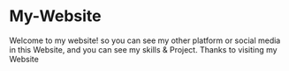 # My-Website
Welcome to my website! so you can see my other platform or social media in this Website, and you can see my skills &amp; Project. Thanks to visiting my Website
